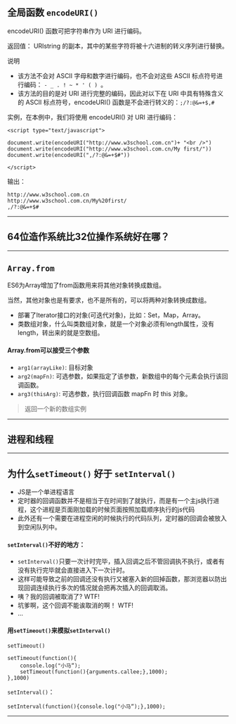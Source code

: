 ## 全局函数 `encodeURI()`
encodeURI() 函数可把字符串作为 URI 进行编码。

返回值： URIstring 的副本，其中的某些字符将被十六进制的转义序列进行替换。

说明

- 该方法不会对 ASCII 字母和数字进行编码，也不会对这些 ASCII 标点符号进行编码： `- _ . ! ~ * ' ( ) `。
- 该方法的目的是对 URI 进行完整的编码，因此对以下在 URI 中具有特殊含义的 ASCII 标点符号，encodeURI() 函数是不会进行转义的：`;/?:@&=+$,#`

实例，在本例中，我们将使用 encodeURI() 对 URI 进行编码：

    <script type="text/javascript">

    document.write(encodeURI("http://www.w3school.com.cn")+ "<br />")
    document.write(encodeURI("http://www.w3school.com.cn/My first/"))
    document.write(encodeURI(",/?:@&=+$#"))

    </script>
    
输出：

    http://www.w3school.com.cn
    http://www.w3school.com.cn/My%20first/
    ,/?:@&=+$#

- - - 
## 64位造作系统比32位操作系统好在哪？

- - -
## `Array.from`
ES6为Array增加了from函数用来将其他对象转换成数组。

当然，其他对象也是有要求，也不是所有的，可以将两种对象转换成数组。

- 部署了Iterator接口的对象(可迭代对象)，比如：Set，Map，Array。
- 类数组对象，什么叫类数组对象，就是一个对象必须有length属性，没有length，转出来的就是空数组。

#### Array.from可以接受三个参数

- `arg1(arrayLike)`: 目标对象
- `arg2(mapFn)`: 可选参数，如果指定了该参数，新数组中的每个元素会执行该回调函数。
- `arg3(thisArg)`: 可选参数，执行回调函数 mapFn 时 this 对象。

> 返回一个新的数组实例

- - -
## 进程和线程


- - -
## 为什么`setTimeout()` 好于 `setInterval()`

- JS是一个单进程语言
- 定时器的回调函数并不是相当于在时间到了就执行，而是有一个主js执行进程，这个进程是页面刚加载的时候页面按照加载顺序执行的js代码
- 此外还有一个需要在进程空闲的时候执行的代码队列，定时器的回调会被放入到空闲队列中。

#### `setInterval()`不好的地方：
- `setInterval()`只要一次计时完毕，插入回调之后不管回调执不执行，或者有没有执行完毕就会直接进入下一次计时。
- 这样可能导致之前的回调还没有执行又被塞入新的回掉函数，那浏览器以防出现回调连续执行多次的情况就会把再次插入的回调取消。
- 咦？我的回调被取消了? WTF!
- 坑爹啊，这个回调不能诶取消的啊！ WTF!
- ...

#### 用`setTimeout()`来模拟`setInterval()`
`setTimeout()`

    setTimeout(function(){
        console.log("小马“);
        setTimeout(function(){arguments.callee;},1000);
    },1000)

`setInterval()`：

    setInterval(function(){console.log("小马“);},1000);
- - - 
